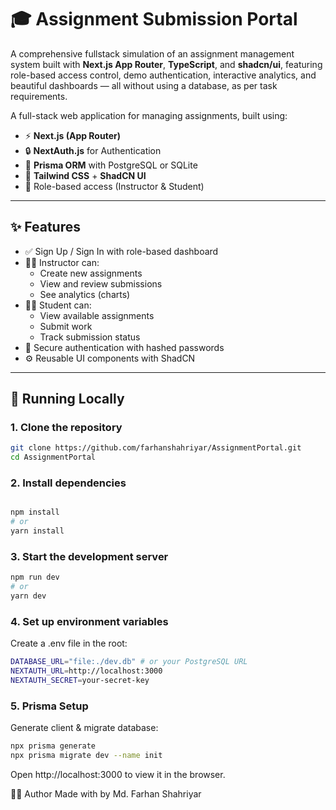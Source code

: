 # 🎓 Assignment Submission Portal

A comprehensive fullstack simulation of an assignment management system built with **Next.js App Router**, **TypeScript**, and **shadcn/ui**, featuring role-based access control, demo authentication, interactive analytics, and beautiful dashboards — all without using a database, as per task requirements.


A full-stack web application for managing assignments, built using:

- ⚡ **Next.js (App Router)**
- 🔒 **NextAuth.js** for Authentication
- 🧠 **Prisma ORM** with PostgreSQL or SQLite
- 💅 **Tailwind CSS** + **ShadCN UI**
- 🎯 Role-based access (Instructor & Student)

---


## ✨ Features

- ✅ Sign Up / Sign In with role-based dashboard
- 👨‍🏫 Instructor can:
  - Create new assignments
  - View and review submissions
  - See analytics (charts)
- 👨‍🎓 Student can:
  - View available assignments
  - Submit work
  - Track submission status
- 🔐 Secure authentication with hashed passwords
- ⚙️ Reusable UI components with ShadCN

---

## 🧪 Running Locally

### 1. Clone the repository

```bash
git clone https://github.com/farhanshahriyar/AssignmentPortal.git
cd AssignmentPortal
```

### 2. Install dependencies
```bash

npm install
# or
yarn install
```


### 3. Start the development server
```bash
npm run dev
# or
yarn dev
```

### 4. Set up environment variables
Create a .env file in the root:
```bash
DATABASE_URL="file:./dev.db" # or your PostgreSQL URL
NEXTAUTH_URL=http://localhost:3000
NEXTAUTH_SECRET=your-secret-key
```

### 5. Prisma Setup
Generate client & migrate database:
```bash
npx prisma generate
npx prisma migrate dev --name init
```


Open http://localhost:3000 to view it in the browser.



🙋‍♂️ Author
Made with by Md. Farhan Shahriyar 

